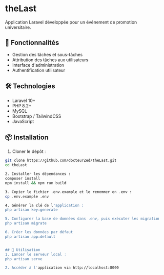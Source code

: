 # theLast

Application Laravel développée pour un événement de promotion universitaire.

## 🚀 Fonctionnalités

- Gestion des tâches et sous-tâches
- Attribution des tâches aux utilisateurs
- Interface d'administration
- Authentification utilisateur

## 🛠️ Technologies

- Laravel 10+
- PHP 8.2+
- MySQL
- Bootstrap / TailwindCSS
- JavaScript


## 📦 Installation

1. Cloner le dépôt :

```bash
git clone https://github.com/docteurZed/theLast.git
cd theLast

2. Installer les dépendances :
composer install
npm install && npm run build

3. Copier le fichier .env.example et le renommer en .env :
cp .env.example .env

4. Générer la clé de l'application :
php artisan key:generate

5. Configurer la base de données dans .env, puis exécuter les migrations :
php artisan migrate

6. Créer les données par défaut
php artisan app:default


## 🧪 Utilisation
1. Lancer le serveur local :
php artisan serve

2. Accéder à l'application via http://localhost:8000